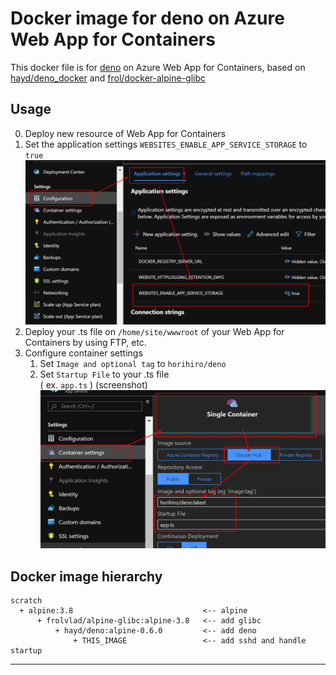 # Docker image for deno on Azure Web App for Containers
This docker file is  for [deno](https://github.com/denoland/deno/) on Azure Web App for Containers, based on [hayd/deno_docker](https://github.com/hayd/deno_docker) and [frol/docker-alpine-glibc
](https://github.com/frol/docker-alpine-glibc)

## Usage

0. Deploy new resource of Web App for Containers
1. Set the application settings `WEBSITES_ENABLE_APP_SERVICE_STORAGE` to `true`
![./application_settings.png](./application_settings.png)
2. Deploy your .ts file on `/home/site/wwwroot` of your Web App for Containers by using FTP, etc.
3. Configure container settings <br>
    1. Set `Image and optional tag` to `horihiro/deno`
    1. Set `Startup File` to your .ts file<br>
       ( ex. `app.ts` )
   (screenshot)
  ![./container_settings.png](./container_settings.png)


## Docker image hierarchy
```
scratch
  + alpine:3.8                             <-- alpine
      + frolvlad/alpine-glibc:alpine-3.8   <-- add glibc
          + hayd/deno:alpine-0.6.0         <-- add deno
              + THIS_IMAGE                 <-- add sshd and handle startup
```

----

